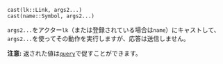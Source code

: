 ```
cast(lk::Link, args2...)
cast(name::Symbol, args2...)
```

`args2...`をアクター`lk`（または登録されている場合は`name`）にキャストして、`args2...`を使ってその動作を実行しますが、応答は送信しません。

**注意:** 返された値は[`query`](@ref)で促すことができます。
